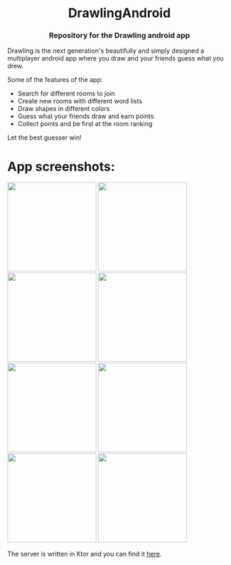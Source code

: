 <h1 align="center">DrawlingAndroid</h1>

<h3 align="center">Repository for the Drawling android app</h3>

Drawling is the next generation's beautifully and simply designed a multiplayer android app where you draw and your friends guess what you drew.

Some of the features of the app:
 - Search for different rooms to join
 - Create new rooms with different word lists
 - Draw shapes in different colors
 - Guess what your friends draw and earn points
 - Collect points and be first at the room ranking

Let the best guesser win!

# App screenshots:

<img src="https://user-images.githubusercontent.com/35437662/188514487-ee01a6d4-02a7-4436-af3b-2037d9d8311c.png" width=200 /> <img src="https://user-images.githubusercontent.com/35437662/188514490-e8ebe80b-f0e2-45a9-ac37-fd184e7de6aa.png" width=200 /> <img src="https://user-images.githubusercontent.com/35437662/188514492-b7c7f26b-b1f6-4515-ab14-92b253f229b8.png" width=200 /> <img src="https://user-images.githubusercontent.com/35437662/188514498-544a47eb-2ad9-4415-8d99-4d7ca1ae8dfd.png" width=200 /> <img src="https://user-images.githubusercontent.com/35437662/188514500-16e2cd77-f3d0-46ce-9b85-0dd89337477d.png" width=200 /> <img src="https://user-images.githubusercontent.com/35437662/188514503-7c208cbd-f765-45d7-9dff-1c942423a038.png" width=200 /> <img src="https://user-images.githubusercontent.com/35437662/188514507-33f78742-2554-4a82-9ce2-9964b8f11e1d.png" width=200 /> <img src="https://user-images.githubusercontent.com/35437662/188514510-bb36b3a1-d855-48ed-9a33-89747a9f54b5.png" width=200 />

The server is written in Ktor and you can find it [here](https://github.com/Giga99/DrawlingServer).
